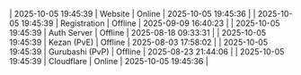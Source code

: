 | 2025-10-05 19:45:39 | Website | Online | 2025-10-05 19:45:36 |
| 2025-10-05 19:45:39 | Registration | Offline | 2025-09-09 16:40:23 |
| 2025-10-05 19:45:39 | Auth Server | Offline | 2025-08-18 09:33:31 |
| 2025-10-05 19:45:39 | Kezan (PvE) | Offline | 2025-08-03 17:58:02 |
| 2025-10-05 19:45:39 | Gurubashi (PvP) | Offline | 2025-08-23 21:44:06 |
| 2025-10-05 19:45:39 | Cloudflare | Online | 2025-10-05 19:45:36 |
